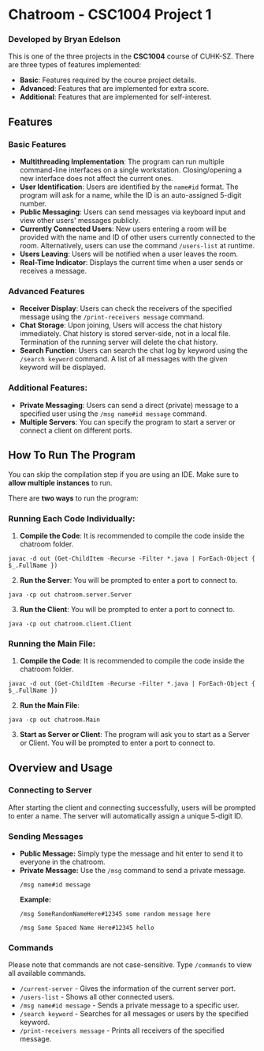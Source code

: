 # Chatroom - CSC1004 Project 1
### Developed by Bryan Edelson

This is one of the three projects in the **CSC1004** course of CUHK-SZ. There are three types of features implemented:
- **Basic**: Features required by the course project details.
- **Advanced**: Features that are implemented for extra score.
- **Additional**: Features that are implemented for self-interest.

## Features
### Basic Features
- **Multithreading Implementation**: The program can run multiple command-line interfaces on a single workstation. Closing/opening a new interface does not affect the current ones.
- **User Identification**: Users are identified by the `name#id` format. The program will ask for a name, while the ID is an auto-assigned 5-digit number.
- **Public Messaging**: Users can send messages via keyboard input and view other users' messages publicly.
- **Currently Connected Users**: New users entering a room will be provided with the name and ID of other users currently connected to the room. Alternatively, users can use the command `/users-list` at runtime.
- **Users Leaving**: Users will be notified when a user leaves the room.
- **Real-Time Indicator**: Displays the current time when a user sends or receives a message.

### Advanced Features
- **Receiver Display**: Users can check the receivers of the specified message using the `/print-receivers message` command.
- **Chat Storage**: Upon joining, Users will access the chat history immediately. Chat history is stored server-side, not in a local file. Termination of the running server will delete the chat history.
- **Search Function**: Users can search the chat log by keyword using the `/search keyword` command. A list of all messages with the given keyword will be displayed.

### Additional Features:
- **Private Messaging**: Users can send a direct (private) message to a specified user using the `/msg name#id message` command.
- **Multiple Servers**: You can specify the program to start a server or connect a client on different ports.

## How To Run The Program
You can skip the compilation step if you are using an IDE. Make sure to **allow multiple instances** to run.

There are **two ways** to run the program:

### Running Each Code Individually:
1. **Compile the Code**: It is recommended to compile the code inside the chatroom folder.
```
javac -d out (Get-ChildItem -Recurse -Filter *.java | ForEach-Object { $_.FullName })
```

2. **Run the Server**: You will be prompted to enter a port to connect to.
```
java -cp out chatroom.server.Server
```

3. **Run the Client**: You will be prompted to enter a port to connect to.
```
java -cp out chatroom.client.Client
```

### Running the Main File:
1. **Compile the Code**: It is recommended to compile the code inside the chatroom folder.
```
javac -d out (Get-ChildItem -Recurse -Filter *.java | ForEach-Object { $_.FullName })
```

2. **Run the Main File**:
```
java -cp out chatroom.Main
```
3. **Start as Server or Client**: The program will ask you to start as a Server or Client. You will be prompted to enter a port to connect to.

## Overview and Usage
### Connecting to Server
After starting the client and connecting successfully, users will be prompted to enter a name. The server will automatically assign a unique 5-digit ID.

### Sending Messages
- **Public Message:** Simply type the message and hit enter to send it to everyone in the chatroom.
- **Private Message:** Use the `/msg` command to send a private message.
  ```
  /msg name#id message
  ```
  **Example:**
  ```
  /msg SomeRandomNameHere#12345 some random message here
  ```
  ```
  /msg Some Spaced Name Here#12345 hello
  ```

### Commands
Please note that commands are not case-sensitive. Type `/commands` to view all available commands.
- `/current-server` - Gives the information of the current server port.
- `/users-list` - Shows all other connected users.
- `/msg name#id message` - Sends a private message to a specific user.
- `/search keyword` - Searches for all messages or users by the specified keyword.
- `/print-receivers message` - Prints all receivers of the specified message.

